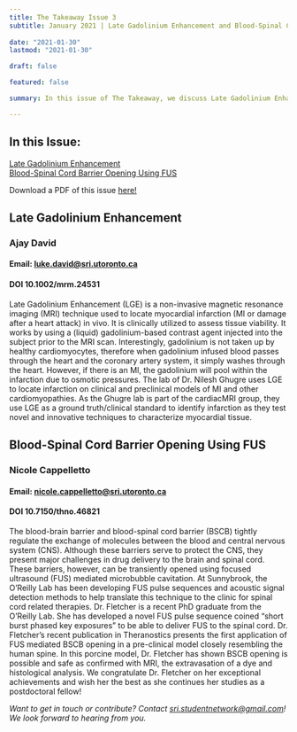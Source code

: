 ```yaml
---
title: The Takeaway Issue 3
subtitle: January 2021 | Late Gadolinium Enhancement and Blood-Spinal Cord Barrier Opening with Focused Ultrasound
 
date: "2021-01-30"
lastmod: "2021-01-30"

draft: false

featured: false

summary: In this issue of The Takeaway, we discuss Late Gadolinium Enhancement and Blood-Spinal Cord Barrier Opening using FUS!

---
```


## In this Issue:
[Late Gadolinium Enhancement](#late-gadolinium-enhancement)  
[Blood-Spinal Cord Barrier Opening Using FUS](#blood-spinal-cord-barrier-opening-using-fus)

Download a PDF of this issue [here!](https://drive.google.com/file/d/1Wc9kN3gmgo35su8XR0IcQ7zisquQhV-C/view?usp=sharing)

## Late Gadolinium Enhancement
### Ajay David
#### Email: luke.david@sri.utoronto.ca
#### DOI 10.1002/mrm.24531

Late Gadolinium Enhancement (LGE) is a non-invasive magnetic resonance imaging
(MRI) technique used to locate myocardial infarction (MI or damage after a heart
attack) in vivo. It is clinically utilized to assess tissue viability. It works by using a
(liquid) gadolinium-based contrast agent injected into the subject prior to the MRI
scan. Interestingly, gadolinium is not taken up by healthy cardiomyocytes, therefore
when gadolinium infused blood passes through the heart and the coronary artery
system, it simply washes through the heart. However, if there is an MI, the gadolinium
will pool within the infarction due to osmotic pressures. The lab of Dr. Nilesh Ghugre
uses LGE to locate infarction on clinical and preclinical models of MI and other
cardiomyopathies. As the Ghugre lab is part of the cardiacMRI group, they use LGE as
a ground truth/clinical standard to identify infarction as they test novel and innovative
techniques to characterize myocardial tissue.


## Blood-Spinal Cord Barrier Opening Using FUS
### Nicole Cappelletto
#### Email: nicole.cappelletto@sri.utoronto.ca
#### DOI 10.7150/thno.46821

The blood-brain barrier and blood-spinal cord barrier (BSCB) tightly regulate the exchange of molecules between
the blood and central nervous system (CNS). Although these barriers serve to protect the CNS, they present major
challenges in drug delivery to the brain and spinal cord. These barriers, however, can be transiently opened using
focused ultrasound (FUS) mediated microbubble cavitation. At Sunnybrook, the O’Reilly Lab has been developing
FUS pulse sequences and acoustic signal detection methods to help translate this technique to the clinic for spinal
cord related therapies.
Dr. Fletcher is a recent PhD graduate from the O’Reilly Lab. She has developed a novel FUS pulse sequence coined
“short burst phased key exposures” to be able to deliver FUS to the spinal cord. Dr. Fletcher’s recent publication in
Theranostics presents the first application of FUS mediated BSCB opening in a pre-clinical model closely resembling
the human spine. In this porcine model, Dr. Fletcher has shown BSCB opening is possible and safe as confirmed
with MRI, the extravasation of a dye and histological analysis. We congratulate Dr. Fletcher on her exceptional
achievements and wish her the best as she continues her studies as a postdoctoral fellow!

*Want to get in touch or contribute? Contact sri.studentnetwork@gmail.com! We look forward to hearing from you.*
